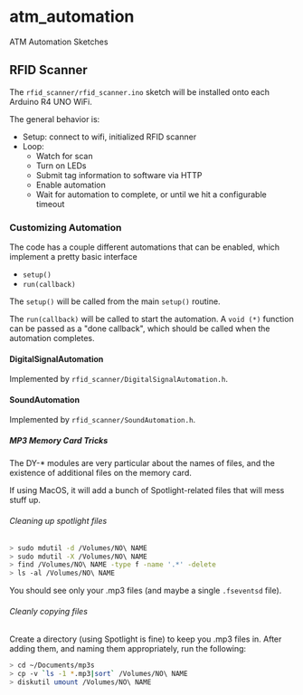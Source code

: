 # atm_automation
ATM Automation Sketches

## RFID Scanner

The `rfid_scanner/rfid_scanner.ino` sketch will be installed onto each Arduino R4 UNO WiFi.  

The general behavior is:

- Setup: connect to wifi, initialized RFID scanner
- Loop:
  - Watch for scan
  - Turn on LEDs
  - Submit tag information to software via HTTP
  - Enable automation
  - Wait for automation to complete, or until we hit a configurable timeout

### Customizing Automation

The code has a couple different automations that can be enabled, which implement a pretty basic interface

- `setup()`
- `run(callback)`

The `setup()` will be called from the main `setup()` routine.

The `run(callback)` will be called to start the automation.  A `void (*)` function can be passed as a "done callback", which should be called when the automation completes.

#### DigitalSignalAutomation

Implemented by `rfid_scanner/DigitalSignalAutomation.h`.

#### SoundAutomation

Implemented by `rfid_scanner/SoundAutomation.h`.

##### MP3 Memory Card Tricks

The DY-* modules are very particular about the names of files, and the existence of additional files on the memory card.

If using MacOS, it will add a bunch of Spotlight-related files that will mess stuff up.

###### Cleaning up spotlight files

```bash
> sudo mdutil -d /Volumes/NO\ NAME
> sudo mdutil -X /Volumes/NO\ NAME
> find /Volumes/NO\ NAME -type f -name '.*' -delete
> ls -al /Volumes/NO\ NAME
```

You should see only your .mp3 files (and maybe a single `.fseventsd` file).

###### Cleanly copying files

Create a directory (using Spotlight is fine) to keep you .mp3 files in.  After adding them, and naming them appropriately, run the following:

```bash
> cd ~/Documents/mp3s
> cp -v `ls -1 *.mp3|sort` /Volumes/NO\ NAME
> diskutil umount /Volumes/NO\ NAME
```
